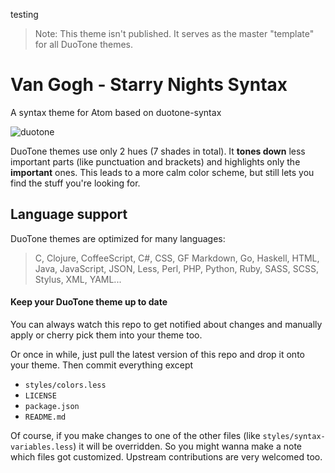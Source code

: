 testing 

> Note: This theme isn't published. It serves as the master "template" for all DuoTone themes.

# Van Gogh - Starry Nights Syntax

A syntax theme for Atom based on duotone-syntax

![duotone](https://cloud.githubusercontent.com/assets/378023/11769688/753483be-a230-11e5-9193-51db5e77ce6b.png)

DuoTone themes use only 2 hues (7 shades in total). It __tones down__ less important parts (like punctuation and brackets) and highlights only the __important__ ones. This leads to a more calm color scheme, but still lets you find the stuff you're looking for.


## Language support

DuoTone themes are optimized for many languages:

> C, Clojure, CoffeeScript, C#, CSS, GF Markdown, Go, Haskell, HTML, Java, JavaScript, JSON, Less, Perl, PHP, Python, Ruby, SASS, SCSS, Stylus, XML, YAML...

#### Keep your DuoTone theme up to date

You can always watch this repo to get notified about changes and manually apply or cherry pick them into your theme too.

Or once in while, just pull the latest version of this repo and drop it onto your theme. Then commit everything except

- `styles/colors.less`
- `LICENSE`
- `package.json`
- `README.md`

Of course, if you make changes to one of the other files (like `styles/syntax-variables.less`) it will be overridden. So you might wanna make a note which files got customized. Upstream contributions are very welcomed too.
